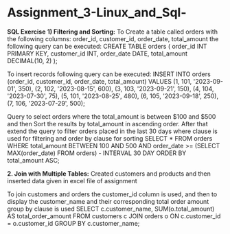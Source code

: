 # Assignment_3-Linux_and_Sql-

**SQL Exercise**
**1) Filtering and Sorting:**
To Create a table called orders with the following columns: order_id, customer_id, order_date, total_amount the following query can be executed:
CREATE TABLE orders (
    order_id INT PRIMARY KEY,
    customer_id INT,
    order_date DATE,
    total_amount DECIMAL(10, 2)
);

To insert records following query can be executed:
INSERT INTO orders (order_id, customer_id, order_date, total_amount) VALUES
(1, 101, '2023-09-01', 350),
(2, 102, '2023-08-15', 600),
(3, 103, '2023-09-21', 150),
(4, 104, '2023-07-30', 75),
(5, 101, '2023-08-25', 480),
(6, 105, '2023-09-18', 250),
(7, 106, '2023-07-29', 500);

Query to select orders where the total_amount is between $100 and $500 and then Sort the results by total_amount in ascending order.
After that extend the query to filter orders placed in the last 30 days
where clause is used for filtering and order by clause for sorting
SELECT *
FROM orders
WHERE total_amount BETWEEN 100 AND 500
AND order_date >= (SELECT MAX(order_date) FROM orders) - INTERVAL 30 DAY
ORDER BY total_amount ASC;

**2. Join with Multiple Tables:**
Created customers and products and then inserted data given in excel file of assignment

To join customers and orders the customer_id column is used, and then to display the customer_name and their corresponding total order amount group by clause is used 
SELECT 
    c.customer_name,
    SUM(o.total_amount) AS total_order_amount
FROM customers c
JOIN orders o 
ON c.customer_id = o.customer_id
GROUP BY c.customer_name;
